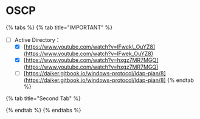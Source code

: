 # OSCP

{% tabs %}
{% tab title="IMPORTANT" %}
* [ ] Active Directory：
  * [x]  [https://www.youtube.com/watch?v=lFwek\_OuYZ8](https://www.youtube.com/watch?v=lFwek_OuYZ8)
  * [x] [https://www.youtube.com/watch?v=hxgz7MR7MGQ](https://www.youtube.com/watch?v=hxgz7MR7MGQ)
  * [ ] [https://daiker.gitbook.io/windows-protocol/ldap-pian/8](https://daiker.gitbook.io/windows-protocol/ldap-pian/8)
{% endtab %}

{% tab title="Second Tab" %}

{% endtab %}
{% endtabs %}

